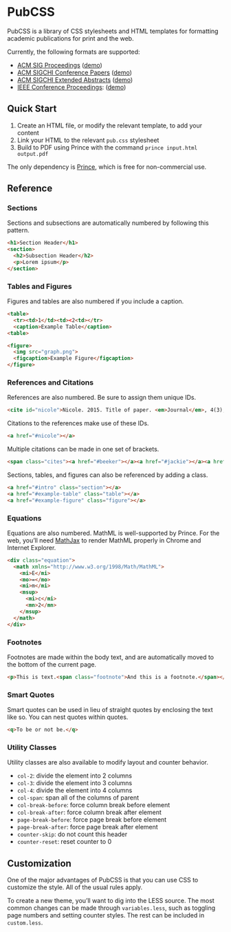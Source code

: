 # PubCSS

PubCSS is a library of CSS stylesheets and HTML templates for formatting academic publications for print and the web.

Currently, the following formats are supported:

* [ACM SIG Proceedings](http://www.acm.org/sigs/publications/proceedings-templates) ([demo](templates/acm-sig.html))
* [ACM SIGCHI Conference Papers](http://www.sigchi.org/publications/chipubform) ([demo](templates/acm-sigchi.html))
* [ACM SIGCHI Extended Abstracts](http://www.sigchi.org/publications/chipubform) ([demo](templates/acm-sigchi-ea.html))
* [IEEE Conference Proceedings](http://www.ieee.org/conferences_events/conferences/publishing/templates.html): ([demo](templates/ieee.html))

## Quick Start

1. Create an HTML file, or modify the relevant template, to add your content
2. Link your HTML to the relevant `pub.css` stylesheet
3. Build to PDF using Prince with the command `prince input.html output.pdf`

The only dependency is [Prince](http://www.princexml.com/), which is free for non-commercial use.

## Reference

### Sections

Sections and subsections are automatically numbered by following this pattern.


```html
<h1>Section Header</h1>
<section>
  <h2>Subsection Header</h2>
  <p>Lorem ipsum</p>
</section>
```

### Tables and Figures

Figures and tables are also numbered if you include a caption.

```html
<table>
  <tr><td>1</td><td><2<td></tr>
  <caption>Example Table</caption>
<table>

<figure>
  <img src="graph.png">
  <figcaption>Example Figure</figcaption>
</figure>
```

### References and Citations

References are also numbered. Be sure to assign them unique IDs.

```html
<cite id="nicole">Nicole. 2015. Title of paper. <em>Journal</em>, 4(3), 1-10.</cite>
```

Citations to the references make use of these IDs.

```html
<a href="#nicole"></a>
```

Multiple citations can be made in one set of brackets.

```html
<span class="cites"><a href="#beeker"></a><a href="#jackie"></a><a href="#kiwi"></a></span>
```

Sections, tables, and figures can also be referenced by adding a class.

```html
<a href="#intro" class="section"></a>
<a href="#example-table" class="table"></a>
<a href="#example-figure" class="figure"></a>
```

### Equations

Equations are also numbered. MathML is well-supported by Prince. For the web, you’ll need [MathJax](http://www.mathjax.org/) to render MathML properly in Chrome and Internet Explorer.

```html
<div class="equation">
  <math xmlns="http://www.w3.org/1998/Math/MathML">
    <mi>E</mi>
    <mo>=</mo>
    <mi>m</mi>
    <msup>
      <mi>c</mi>
      <mn>2</mn>
    </msup>
  </math>
</div>
```

### Footnotes

Footnotes are made within the body text, and are automatically moved to the bottom of the current page.

```html
<p>This is text.<span class="footnote">And this is a footnote.</span></p>
```

### Smart Quotes

Smart quotes can be used in lieu of straight quotes by enclosing the text like so. You can nest quotes within quotes.

```html
<q>To be or not be.</q>
```

### Utility Classes

Utility classes are also available to modify layout and counter behavior.

* `col-2`: divide the element into 2 columns
* `col-3`: divide the element into 3 columns
* `col-4`: divide the element into 4 columns
* `col-span`: span all of the columns of parent
* `col-break-before`: force column break before element
* `col-break-after`: force column break after element
* `page-break-before`: force page break before element
* `page-break-after`: force page break after element
* `counter-skip`: do not count this header
* `counter-reset`: reset counter to 0

## Customization

One of the major advantages of PubCSS is that you can use CSS to customize the style. All of the usual rules apply.

To create a new theme, you’ll want to dig into the LESS source. The most common changes can be made through `variables.less`, such as toggling page numbers and setting counter styles. The rest can be included in `custom.less`.
